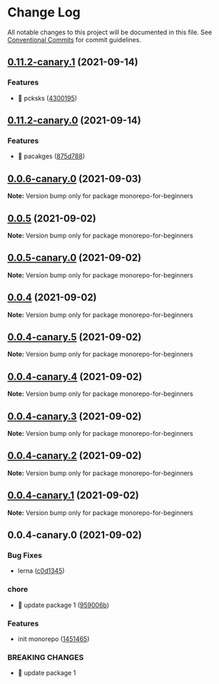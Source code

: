 # Change Log

All notable changes to this project will be documented in this file.
See [Conventional Commits](https://conventionalcommits.org) for commit guidelines.

## [0.11.2-canary.1](https://github.com/oeduardoal/monorepo-for-beginners/compare/v0.11.2-canary.0...v0.11.2-canary.1) (2021-09-14)


### Features

* 🎸 pcksks ([4300195](https://github.com/oeduardoal/monorepo-for-beginners/commit/4300195d24220899e551c58c9f3d6728cb609f91))





## [0.11.2-canary.0](https://github.com/oeduardoal/monorepo-for-beginners/compare/v0.11.1...v0.11.2-canary.0) (2021-09-14)


### Features

* 🎸 pacakges ([875d788](https://github.com/oeduardoal/monorepo-for-beginners/commit/875d788aa4a51bb6721ea5a02817076f04da6165))





## [0.0.6-canary.0](https://github.com/oeduardoal/monorepo-for-beginners/compare/v0.0.5...v0.0.6-canary.0) (2021-09-03)

**Note:** Version bump only for package monorepo-for-beginners





## [0.0.5](https://github.com/oeduardoal/monorepo-for-beginners/compare/v0.0.5-canary.0...v0.0.5) (2021-09-02)

**Note:** Version bump only for package monorepo-for-beginners





## [0.0.5-canary.0](https://github.com/oeduardoal/monorepo-for-beginners/compare/v0.0.4...v0.0.5-canary.0) (2021-09-02)

**Note:** Version bump only for package monorepo-for-beginners





## [0.0.4](https://github.com/oeduardoal/monorepo-for-beginners/compare/v0.0.4-canary.5...v0.0.4) (2021-09-02)

**Note:** Version bump only for package monorepo-for-beginners





## [0.0.4-canary.5](https://github.com/oeduardoal/monorepo-for-beginners/compare/v0.0.4-canary.4...v0.0.4-canary.5) (2021-09-02)

**Note:** Version bump only for package monorepo-for-beginners





## [0.0.4-canary.4](https://github.com/oeduardoal/monorepo-for-beginners/compare/v0.0.4-canary.3...v0.0.4-canary.4) (2021-09-02)

**Note:** Version bump only for package monorepo-for-beginners





## [0.0.4-canary.3](https://github.com/oeduardoal/monorepo-for-beginners/compare/v0.0.4-canary.2...v0.0.4-canary.3) (2021-09-02)

**Note:** Version bump only for package monorepo-for-beginners





## [0.0.4-canary.2](https://github.com/oeduardoal/monorepo-for-beginners/compare/v0.0.4-canary.1...v0.0.4-canary.2) (2021-09-02)

**Note:** Version bump only for package monorepo-for-beginners





## [0.0.4-canary.1](https://github.com/oeduardoal/monorepo-for-beginners/compare/v0.0.4-canary.0...v0.0.4-canary.1) (2021-09-02)

**Note:** Version bump only for package monorepo-for-beginners





## 0.0.4-canary.0 (2021-09-02)


### Bug Fixes

* lerna ([c0d1345](https://github.com/oeduardoal/monorepo-for-beginners/commit/c0d1345b11d844e8465f0fb5a295417d8be7a76c))


### chore

* 🤖 update package 1 ([959006b](https://github.com/oeduardoal/monorepo-for-beginners/commit/959006b594d63643c35b50b7206b6555ebe935fe))


### Features

* init monorepo ([1451465](https://github.com/oeduardoal/monorepo-for-beginners/commit/145146577d8d526cbebcf0847bd20b8015ff33ca))


### BREAKING CHANGES

* 🧨 update package 1
